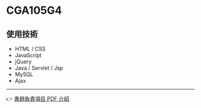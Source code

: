 # CGA105G4
## 使用技術
*   HTML / CSS
*   JavaScript
*   jQuery
*   Java / Servlet / Jsp
*   MySQL
*   Ajax
------
👉 [專題負責項目 PDF 介紹](https://drive.google.com/file/d/1XyUrBH4nKZue_NtHDtiKnJxIK9obEGpI/view)
